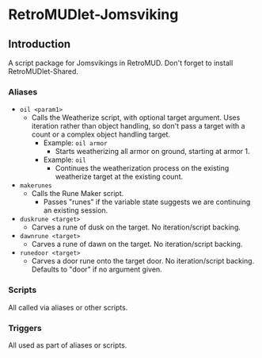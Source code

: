 # RetroMUDlet-Jomsviking

## Introduction

A script package for Jomsvikings in RetroMUD. Don't forget to install RetroMUDlet-Shared.

### Aliases

* `oil <param1>`
  * Calls the Weatherize script, with optional target argument. Uses iteration rather than object handling, so don't pass a target with a count or a complex object handling target.
    * Example: `oil armor`
      * Starts weatherizing all armor on ground, starting at armor 1.
    * Example: `oil`
      * Continues the weatherization process on the existing weatherize target at the existing count.
* `makerunes`
  * Calls the Rune Maker script.
    * Passes "runes" if the variable state suggests we are continuing an existing session.
* `duskrune <target>`
  * Carves a rune of dusk on the target. No iteration/script backing.
* `dawnrune <target>`
  * Carves a rune of dawn on the target. No iteration/script backing.
* `runedoor <target>`
  * Carves a door rune onto the target door. No iteration/script backing. Defaults to "door" if no argument given.

### Scripts

All called via aliases or other scripts.

### Triggers

All used as part of aliases or scripts.

